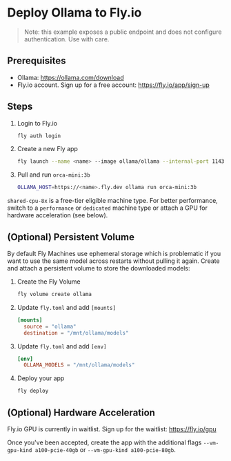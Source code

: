 # Deploy Ollama to Fly.io

> Note: this example exposes a public endpoint and does not configure authentication. Use with care.

## Prerequisites

- Ollama: https://ollama.com/download
- Fly.io account. Sign up for a free account: https://fly.io/app/sign-up

## Steps

1. Login to Fly.io

    ```bash
    fly auth login
    ```

1. Create a new Fly app

    ```bash
    fly launch --name <name> --image ollama/ollama --internal-port 11434 --vm-size shared-cpu-8x --now
    ```

1. Pull and run `orca-mini:3b`

    ```bash
    OLLAMA_HOST=https://<name>.fly.dev ollama run orca-mini:3b
    ```

`shared-cpu-8x` is a free-tier eligible machine type. For better performance, switch to a `performance` or `dedicated` machine type or attach a GPU for hardware acceleration (see below).

## (Optional) Persistent Volume

By default Fly Machines use ephemeral storage which is problematic if you want to use the same model across restarts without pulling it again. Create and attach a persistent volume to store the downloaded models:

1. Create the Fly Volume

    ```bash
    fly volume create ollama
    ```

1. Update `fly.toml` and add `[mounts]`

    ```toml
    [mounts]
      source = "ollama"
      destination = "/mnt/ollama/models"
    ```

1. Update `fly.toml` and add `[env]`

    ```toml
    [env]
      OLLAMA_MODELS = "/mnt/ollama/models"
    ```

1. Deploy your app

    ```bash
    fly deploy
    ```

## (Optional) Hardware Acceleration

Fly.io GPU is currently in waitlist. Sign up for the waitlist: https://fly.io/gpu

Once you've been accepted, create the app with the additional flags `--vm-gpu-kind a100-pcie-40gb` or `--vm-gpu-kind a100-pcie-80gb`.
